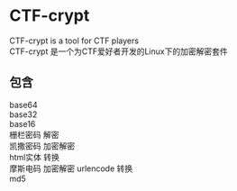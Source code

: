 # CTF-crypt
CTF-crypt is a tool for CTF players  
CTF-crypt 是一个为CTF爱好者开发的Linux下的加密解密套件

## 包含
base64  
base32  
base16  
栅栏密码 解密  
凯撒密码 加密解密  
html实体 转换  
摩斯电码 加密解密
urlencode 转换  
md5  
